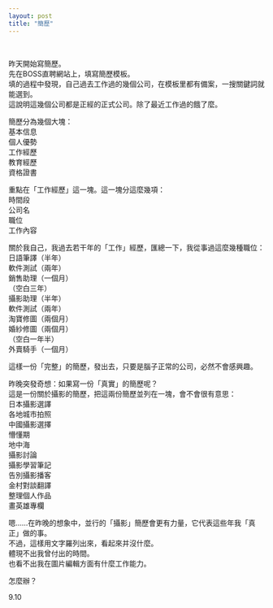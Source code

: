 ```yaml
---
layout: post
title: "簡歷"
---
```


  
&nbsp;
&nbsp;


昨天開始寫簡歷。
<br>先在BOSS直聘網站上，填寫簡歷模板。
<br>填的過程中發現，自己過去工作過的幾個公司，在模板里都有備案，一搜關鍵詞就能選到。
<br>這說明這幾個公司都是正經的正式公司。除了最近工作過的餓了麼。

簡歷分為幾個大塊：
<br>基本信息
<br>個人優勢
<br>工作經歷
<br>教育經歷
<br>資格證書

重點在「工作經歷」這一塊。這一塊分這麼幾項：
<br>時間段
<br>公司名
<br>職位
<br>工作內容

關於我自己，我過去若干年的「工作」經歷，匯總一下，我從事過這麼幾種職位：
<br>日語筆譯（半年）
<br>軟件測試（兩年）
<br>銷售助理（一個月）
<br>（空白三年）
<br>攝影助理（半年）
<br>軟件測試（兩年）
<br>淘寶修圖（兩個月）
<br>婚紗修圖（兩個月）
<br>（空白一年半）
<br>外賣騎手（一個月）

這樣一份「完整」的簡歷，發出去，只要是腦子正常的公司，必然不會感興趣。

昨晚突發奇想：如果寫一份「真實」的簡歷呢？
<br>這是一份關於攝影的簡歷，把這兩份簡歷並列在一塊，會不會很有意思：
<br>日本攝影選譯
<br>各地城市拍照
<br>中國攝影選擇
<br>懵懂期
<br>地中海
<br>攝影討論
<br>攝影學習筆記
<br>告別攝影播客
<br>金村對談翻譯
<br>整理個人作品
<br>畫英雄專欄

嗯……在昨晚的想象中，並行的「攝影」簡歷會更有力量，它代表這些年我「真正」做的事。
<br>不過，這樣用文字羅列出來，看起來并沒什麼。
<br>體現不出我曾付出的時間。
<br>也看不出我在圖片編輯方面有什麼工作能力。

怎麼辦？

9.10


